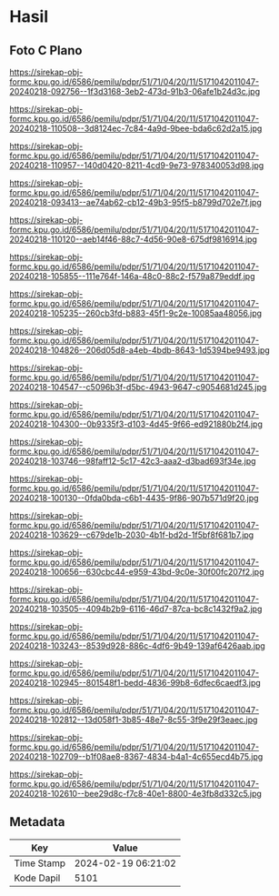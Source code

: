 # Hasil

## Foto C Plano

https://sirekap-obj-formc.kpu.go.id/6586/pemilu/pdpr/51/71/04/20/11/5171042011047-20240218-092756--1f3d3168-3eb2-473d-91b3-06afe1b24d3c.jpg

https://sirekap-obj-formc.kpu.go.id/6586/pemilu/pdpr/51/71/04/20/11/5171042011047-20240218-110508--3d8124ec-7c84-4a9d-9bee-bda6c62d2a15.jpg

https://sirekap-obj-formc.kpu.go.id/6586/pemilu/pdpr/51/71/04/20/11/5171042011047-20240218-110957--140d0420-8211-4cd9-9e73-978340053d98.jpg

https://sirekap-obj-formc.kpu.go.id/6586/pemilu/pdpr/51/71/04/20/11/5171042011047-20240218-093413--ae74ab62-cb12-49b3-95f5-b8799d702e7f.jpg

https://sirekap-obj-formc.kpu.go.id/6586/pemilu/pdpr/51/71/04/20/11/5171042011047-20240218-110120--aeb14f46-88c7-4d56-90e8-675df9816914.jpg

https://sirekap-obj-formc.kpu.go.id/6586/pemilu/pdpr/51/71/04/20/11/5171042011047-20240218-105855--111e764f-146a-48c0-88c2-f579a879eddf.jpg

https://sirekap-obj-formc.kpu.go.id/6586/pemilu/pdpr/51/71/04/20/11/5171042011047-20240218-105235--260cb3fd-b883-45f1-9c2e-10085aa48056.jpg

https://sirekap-obj-formc.kpu.go.id/6586/pemilu/pdpr/51/71/04/20/11/5171042011047-20240218-104826--206d05d8-a4eb-4bdb-8643-1d5394be9493.jpg

https://sirekap-obj-formc.kpu.go.id/6586/pemilu/pdpr/51/71/04/20/11/5171042011047-20240218-104547--c5096b3f-d5bc-4943-9647-c9054681d245.jpg

https://sirekap-obj-formc.kpu.go.id/6586/pemilu/pdpr/51/71/04/20/11/5171042011047-20240218-104300--0b9335f3-d103-4d45-9f66-ed921880b2f4.jpg

https://sirekap-obj-formc.kpu.go.id/6586/pemilu/pdpr/51/71/04/20/11/5171042011047-20240218-103746--98faff12-5c17-42c3-aaa2-d3bad693f34e.jpg

https://sirekap-obj-formc.kpu.go.id/6586/pemilu/pdpr/51/71/04/20/11/5171042011047-20240218-100130--0fda0bda-c6b1-4435-9f86-907b571d9f20.jpg

https://sirekap-obj-formc.kpu.go.id/6586/pemilu/pdpr/51/71/04/20/11/5171042011047-20240218-103629--c679de1b-2030-4b1f-bd2d-1f5bf8f681b7.jpg

https://sirekap-obj-formc.kpu.go.id/6586/pemilu/pdpr/51/71/04/20/11/5171042011047-20240218-100656--630cbc44-e959-43bd-9c0e-30f00fc207f2.jpg

https://sirekap-obj-formc.kpu.go.id/6586/pemilu/pdpr/51/71/04/20/11/5171042011047-20240218-103505--4094b2b9-6116-46d7-87ca-bc8c1432f9a2.jpg

https://sirekap-obj-formc.kpu.go.id/6586/pemilu/pdpr/51/71/04/20/11/5171042011047-20240218-103243--8539d928-886c-4df6-9b49-139af6426aab.jpg

https://sirekap-obj-formc.kpu.go.id/6586/pemilu/pdpr/51/71/04/20/11/5171042011047-20240218-102945--801548f1-bedd-4836-99b8-6dfec6caedf3.jpg

https://sirekap-obj-formc.kpu.go.id/6586/pemilu/pdpr/51/71/04/20/11/5171042011047-20240218-102812--13d058f1-3b85-48e7-8c55-3f9e29f3eaec.jpg

https://sirekap-obj-formc.kpu.go.id/6586/pemilu/pdpr/51/71/04/20/11/5171042011047-20240218-102709--b1f08ae8-8367-4834-b4a1-4c655ecd4b75.jpg

https://sirekap-obj-formc.kpu.go.id/6586/pemilu/pdpr/51/71/04/20/11/5171042011047-20240218-102610--bee29d8c-f7c8-40e1-8800-4e3fb8d332c5.jpg


## Metadata

| Key        | Value               |
| ---------- | ------------------- |
| Time Stamp | 2024-02-19 06:21:02 |
| Kode Dapil | 5101                |



